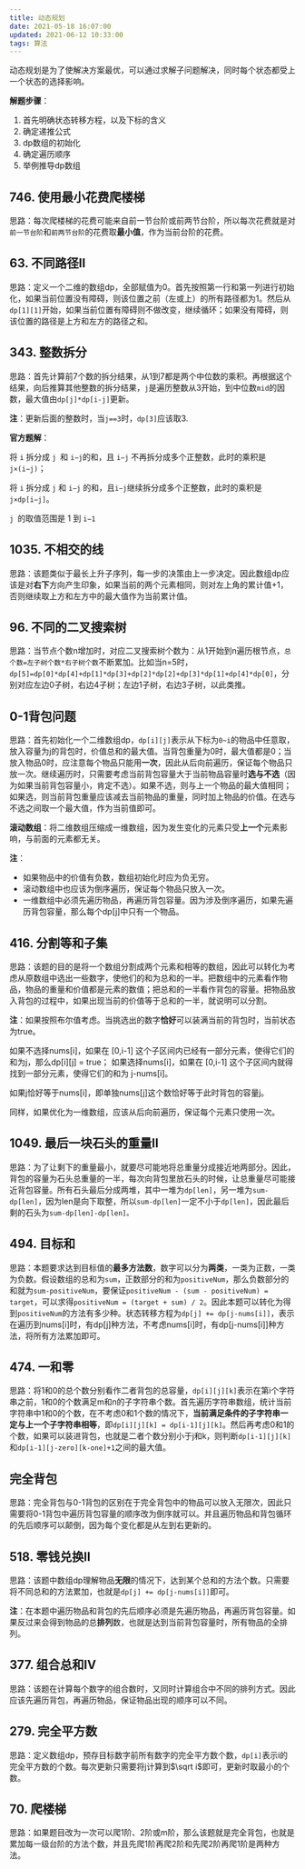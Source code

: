 ```yaml
---
title: 动态规划
date: 2021-05-18 16:07:00
updated: 2021-06-12 10:33:00
tags: 算法
---
```


动态规划是为了使解决方案最优，可以通过求解子问题解决，同时每个状态都受上一个状态的选择影响。

**解题步骤**：
1. 首先明确状态转移方程，以及下标的含义
2. 确定递推公式
3. dp数组的初始化
4. 确定遍历顺序
5. 举例推导dp数组

## 746. 使用最小花费爬楼梯
思路：每次爬楼梯的花费可能来自前一节台阶或前两节台阶，所以每次花费就是对`前一节台阶`和`前两节台阶`的花费取**最小值**，作为当前台阶的花费。

## 63. 不同路径Ⅱ
思路：定义一个二维的数组dp，全部赋值为0。首先按照第一行和第一列进行初始化，如果当前位置没有障碍，则该位置之前（左或上）的所有路径都为1。然后从`dp[1][1]`开始，如果当前位置有障碍则不做改变，继续循环；如果没有障碍，则该位置的路径是上方和左方的路径之和。

## 343. 整数拆分
思路：首先计算前7个数的拆分结果，从1到7都是两个中位数的乘积。再根据这个结果，向后推算其他整数的拆分结果，`j`是遍历整数从3开始，到中位数`mid`的因数，最大值由`dp[j]*dp[i-j]`更新。

**注**：更新后面的整数时，当`j==3`时，`dp[3]`应该取3.

**官方题解**：

将 `i` 拆分成 `j `和 `i−j`的和，且 `i−j` 不再拆分成多个正整数，此时的乘积是 `j×(i−j)`；

将 `i` 拆分成 `j` 和 `i−j` 的和，且` i−j `继续拆分成多个正整数，此时的乘积是 `j×dp[i−j]`。

 `j `的取值范围是 1 到 `i−1`

 ## 1035. 不相交的线
思路：该题类似于最长上升子序列，每一步的决策由上一步决定。因此数组dp应该是对**右下**方向产生印象，如果当前的两个元素相同，则对左上角的累计值+1，否则继续取上方和左方中的最大值作为当前累计值。

## 96. 不同的二叉搜索树

思路：当节点个数n增加时，对应二叉搜索树个数为：从1开始到n遍历根节点，`总个数=左子树个数*右子树个数`不断累加。比如当n=5时，`dp[5]=dp[0]*dp[4]+dp[1]*dp[3]+dp[2]*dp[2]+dp[3]*dp[1]+dp[4]*dp[0]`，分别对应左边0子树，右边4子树；左边1子树，右边3子树，以此类推。

## 0-1背包问题

思路：首先初始化一个二维数组dp，`dp[i][j]`表示从下标为`0~i`的物品中任意取，放入容量为j的背包时，价值总和的最大值。当背包重量为0时，最大值都是0；当放入物品0时，应注意每个物品只能用**一次**，因此从后向前遍历，保证每个物品只放一次。继续遍历时，只需要考虑当前背包容量大于当前物品容量时**选与不选**（因为如果当前背包容量小，肯定不选）。如果不选，则与上一个物品的最大值相同；如果选，则当前背包重量应该减去当前物品的重量，同时加上物品的价值。在选与不选之间取一个最大值，作为当前值即可。

**滚动数组**：将二维数组压缩成一维数组，因为发生变化的元素只受**上一个**元素影响，与前面的元素都无关。

**注**：
  - 如果物品中的价值有负数，数组初始化时应为负无穷。
  - 滚动数组中也应该为倒序遍历，保证每个物品只放入一次。
  - 一维数组中必须先遍历物品，再遍历背包容量。因为涉及倒序遍历，如果先遍历背包容量，那么每个dp[j]中只有一个物品。

## 416. 分割等和子集

思路：该题的目的是将一个数组分割成两个元素和相等的数组，因此可以转化为考虑从原数组中选出一些数字，使他们的和为总和的一半。把数组中的元素看作物品，物品的重量和价值都是元素的数值；把总和的一半看作背包的容量。把物品放入背包的过程中，如果出现当前的价值等于总和的一半，就说明可以分割。

**注**：如果按照布尔值考虑。当挑选出的数字**恰好**可以装满当前的背包时，当前状态为true。

如果不选择nums[i]，如果在 [0,i-1] 这个子区间内已经有一部分元素，使得它们的和为j，那么dp[i][j] = true；
如果选择nums[i]，如果在 [0,i-1] 这个子区间内就得找到一部分元素，使得它们的和为 j-nums[i]。


如果j恰好等于nums[i]，即单独nums[j]这个数恰好等于此时背包的容量j。

同样，如果优化为一维数组，应该从后向前遍历，保证每个元素只使用一次。

## 1049. 最后一块石头的重量Ⅱ

思路：为了让剩下的重量最小，就要尽可能地将总重量分成接近地两部分。因此，背包的容量为石头总重量的一半，每次向背包里放石头的时候，让总重量尽可能接近背包容量。所有石头最后分成两堆，其中一堆为`dp[len]`，另一堆为`sum-dp[len]`，因为len是向下取整，所以`sum-dp[len]`一定不小于`dp[len]`，因此最后剩的石头为`sum-dp[len]-dp[len]。`

## 494. 目标和

思路：本题要求达到目标值的**最多方法数**，数字可以分为**两类**，一类为正数，一类为负数。假设数组的总和为`sum`，正数部分的和为`positiveNum`，那么负数部分的和就为`sum-positiveNum`，要保证`positiveNum - (sum - positiveNum) = target`，可以求得`positiveNum = (target + sum) / 2`。因此本题可以转化为得到`positiveNum`的方法有多少种。状态转移方程为`dp[j] += dp[j-nums[i]]`，表示在遍历到nums[i]时，有dp[j]种方法，不考虑nums[i]时，有dp[j-nums[i]]种方法，将所有方法累加即可。

## 474. 一和零

思路：将1和0的总个数分别看作二者背包的总容量，`dp[i][j][k]`表示在第i个字符串之前，1和0的个数满足m和n的子字符串个数。首先遍历字符串数组，统计当前字符串中1和0的个数，在不考虑0和1个数的情况下，**当前满足条件的子字符串一定与上一个子字符串相等**，即`dp[i][j][k] = dp[i-1][j][k]`。然后再考虑0和1的个数，如果可以装进背包，也就是二者个数分别小于j和k，则判断`dp[i-1][j][k]`和`dp[i-1][j-zero][k-one]+1`之间的最大值。

## 完全背包

思路：完全背包与0-1背包的区别在于完全背包中的物品可以放入无限次，因此只需要将0-1背包中遍历背包容量的顺序改为倒序就可以。并且遍历物品和背包循环的先后顺序可以颠倒，因为每个变化都是从左到右更新的。

## 518. 零钱兑换Ⅱ

思路：该题中数组dp理解物品**无限**的情况下，达到某个总和的方法个数。只需要将不同总和的方法累加，也就是`dp[j] += dp[j-nums[i]]`即可。

**注**：在本题中遍历物品和背包的先后顺序必须是先遍历物品，再遍历背包容量。如果反过来会得到物品的总**排列**数，也就是达到当前背包容量时，所有物品的全排列。

## 377. 组合总和Ⅳ

思路：该题在计算每个数字的组合数时，又同时计算组合中不同的排列方式。因此应该先遍历背包，再遍历物品，保证物品出现的顺序可以不同。

## 279. 完全平方数

思路：定义数组dp，预存目标数字前所有数字的完全平方数个数，`dp[i]`表示i的完全平方数的个数。每次更新只需要将j计算到$\sqrt i$即可，更新时取最小的个数。

## 70. 爬楼梯

思路：如果题目改为一次可以爬1阶、2阶或m阶，那么该题就是完全背包，也就是累加每一级台阶的方法个数，并且先爬1阶再爬2阶和先爬2阶再爬1阶是两种方法。
